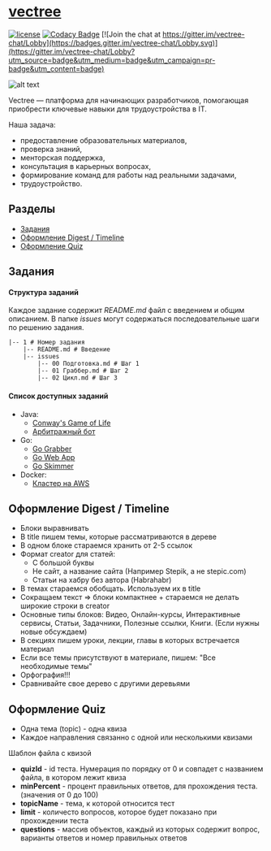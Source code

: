 # [vectree](http://vectree.ru/)

[![license][license-badge]][LICENSE] [![Codacy Badge](https://api.codacy.com/project/badge/Grade/96071bdddd4548eba86b955593671ec4)](https://www.codacy.com/app/vectree/resources?utm_source=github.com&amp;utm_medium=referral&amp;utm_content=vectree/resources&amp;utm_campaign=Badge_Grade)
[![Join the chat at https://gitter.im/vectree-chat/Lobby](https://badges.gitter.im/vectree-chat/Lobby.svg)](https://gitter.im/vectree-chat/Lobby?utm_source=badge&utm_medium=badge&utm_campaign=pr-badge&utm_content=badge)

![alt text](https://sun9-7.userapi.com/c841624/v841624284/28b96/aJT1-hf8yts.jpg)

Vectree — платформа для начинающих разработчиков, помогающая приобрести ключевые навыки для трудоустройства в IT.

Наша задача:
- предоставление образовательных материалов,
- проверка знаний, 
- менторская поддержка,
- консультация в карьерных вопросах,
- формирование команд для работы над реальными задачами,
- трудоустройство.

## Разделы
* [Задания](https://github.com/vectree/resources#%D0%97%D0%B0%D0%B4%D0%B0%D0%BD%D0%B8%D1%8F)
* [Оформление Digest / Timeline](https://github.com/vectree/resources#%D0%9E%D1%84%D0%BE%D1%80%D0%BC%D0%BB%D0%B5%D0%BD%D0%B8%D0%B5-digest--timeline)
* [Оформление Quiz](https://github.com/vectree/resources#%D0%9E%D1%84%D0%BE%D1%80%D0%BC%D0%BB%D0%B5%D0%BD%D0%B8%D0%B5-quiz)

## Задания
#### Структура заданий
Каждое задание содержит *README.md* файл с введением и общим описанием. В папке *issues* могут содержаться последовательные шаги по решению задания. 
```
|-- 1 # Номер задания
    |-- README.md # Введение
    |-- issues
        |-- 00 Подготовка.md # Шаг 1
        |-- 01 Граббер.md # Шаг 2
        |-- 02 Цикл.md # Шаг 3
```

#### Список доступных заданий
- Java:
  * [Conway's Game of Life](tasks/0)
  * [Арбитражный бот](tasks/5)
- Go:
  * [Go Grabber](tasks/1)
  * [Go Web App](tasks/2)
  * [Go Skimmer](tasks/3)
- Docker:
  * [Кластер на AWS](tasks/4)
## Оформление Digest / Timeline
- Блоки выравнивать
- В title пишем темы, которые рассматриваются в дереве
- В одном блоке стараемся хранить от 2-5 ссылок
- Формат creator для статей: 
  * С большой буквы
  * Не сайт, а название сайта (Например Stepik, а не stepic.com)
  * Статьи на хабру без автора (Habrahabr)
- В темах стараемся обобщать. Используем их в title
- Сокращаем текст => блоки компактнее + стараемся не делать широкие строки в creator
- Основные типы блоков: Видео, Онлайн-курсы, Интерактивные сервисы, Статьи, Задачники, Полезные ссылки, Книги. (Если нужны новые обсуждаем)
- В секциях пишем уроки, лекции, главы в которых встречается материал
- Если все темы присутствуют в материале, пишем: "Все необходимые темы"
- Орфография!!! 
- Сравнивайте свое дерево с другими деревьями

## Оформление Quiz
- Одна тема (topic) - одна квиза
- Каждое направления связанно с одной или несколькими квизами
 
Шаблон файла c квизой

- **quizId** - id теста. Нумерация по порядку от 0 и совпадет с названием файла, в котором лежит квиза
- **minPercent** - процент правильных ответов, для прохождения теста. (значения от 0 до 100)
- **topicName** - тема, к которой относится тест
- **limit** - количесто вопросов, которое будет показано при прохождении теста
- **questions** - массив объектов, каждый из которых содержит вопрос, варианты ответов и номер правильных ответов

[LICENSE]: ./LICENSE.md
[license-badge]: https://img.shields.io/badge/license-MIT-blue.svg


